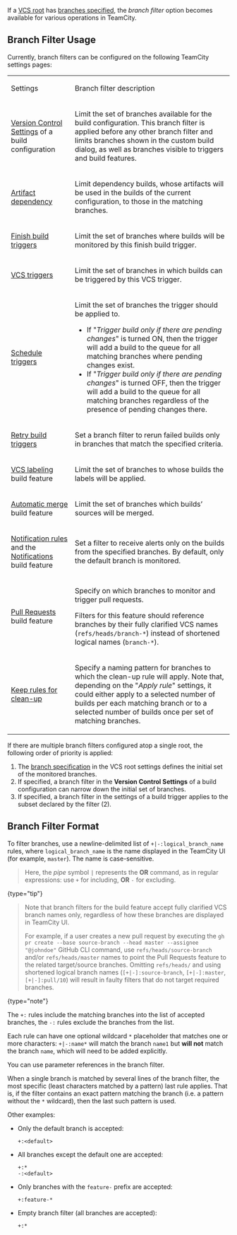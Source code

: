 [//]: # (title: Branch Filter)
[//]: # (auxiliary-id: Branch Filter)

If a [VCS root](vcs-root.md) has [branches specified](working-with-feature-branches.md#Configuring+Branches), the _branch filter_ option becomes available for various operations in TeamCity.

## Branch Filter Usage

Currently, branch filters can be configured on the following TeamCity settings pages:

<table>

<tr>

<td>

Settings

</td>

<td>

Branch filter description

</td>

</tr>

<tr>

<td>
 
[Version Control Settings](configuring-vcs-settings.md) of a build configuration

</td>

<td>

Limit the set of branches available for the build configuration. This branch filter is applied before any other branch filter and limits branches shown in the custom build dialog, as well as branches visible to triggers and build features.

</td>

</tr>

<tr>

<td>
 
[Artifact dependency](artifact-dependencies.md)

</td>

<td>

Limit dependency builds, whose artifacts will be used in the builds of the current configuration, to those in the matching branches.

</td>

</tr>

<tr>

<td>

[Finish build triggers](configuring-finish-build-trigger.md)

</td>

<td>

Limit the set of branches where builds will be monitored by this finish build trigger.

</td>

</tr>

<tr>

<td>

[VCS triggers](configuring-vcs-triggers.md)

</td>

<td>

Limit the set of branches in which builds can be triggered by this VCS trigger.

</td>

</tr>

<tr>

<td>

[Schedule triggers](configuring-schedule-triggers.md)

</td>

<td>

Limit the set of branches the trigger should be applied to.

* If "_Trigger build only if there are pending changes_" is turned ON, then the trigger will add a build to the queue for all matching branches where pending changes exist.
* If "_Trigger build only if there are pending changes_" is turned OFF, then the trigger will add a build to the queue for all matching branches regardless of the presence of pending changes there.

</td>

</tr>

<tr>

<td>

[Retry build triggers](configuring-retry-build-trigger.md)

</td>

<td>

Set a branch filter to rerun failed builds only in branches that match the specified criteria.

</td>

</tr>

<tr>

<td>

[VCS labeling](vcs-labeling.md) build feature

</td>

<td>

Limit the set of branches to whose builds the labels will be applied.

</td>

</tr>

<tr>

<td>

[Automatic merge](automatic-merge.md#Automatic+Merge+Settings) build feature

</td>

<td>

Limit the set of branches which builds’ sources will be merged.

</td>

</tr>

<tr>

<td>

[Notification rules](adding-notification-rules.md) and the [Notifications](notifications.md) build feature

</td>

<td>

Set a filter to receive alerts only on the builds from the specified branches. By default, only the default branch is monitored.

</td>

</tr>

<tr>

<td>

[Pull Requests](pull-requests.md) build feature

</td>

<td>

Specify on which branches to monitor and trigger pull requests.

Filters for this feature should reference branches by their fully clarified VCS names (`refs/heads/branch-*`) instead of shortened logical names (`branch-*`).

</td>

</tr>

<tr>

<td>

[Keep rules for clean-up](teamcity-data-clean-up.md#Keep+Rule)

</td>

<td>

Specify a naming pattern for branches to which the clean-up rule will apply. Note that, depending on the "_Apply rule_" settings, it could either apply to a selected number of builds per each matching branch or to a selected number of builds once per set of matching branches.

</td>

</tr>

</table>

If there are multiple branch filters configured atop a single root, the following order of priority is applied:
1. The [branch specification](working-with-feature-branches.md#Configuring+Branches) in the VCS root settings defines the initial set of the monitored branches.
2. If specified, a branch filter in the __Version Control Settings__ of a build configuration can narrow down the initial set of branches.
3. If specified, a branch filter in the settings of a build trigger applies to the subset declared by the filter (2). 

## Branch Filter Format

To filter branches, use a newline-delimited list of `+|-:logical_branch_name` rules, where `logical_branch_name` is the name displayed in the TeamCity UI (for example, `master`). The name is case-sensitive.

<chunk include-id="OR-syntax-tip">

> Here, the _pipe_ symbol `|` represents the __OR__ command, as in regular expressions: use `+` for including, __OR__ `-` for excluding.
>
{type="tip"}

</chunk>

<chunk include-id="vcs-branch-names-for-prs">

> Note that branch filters for the [](pull-requests.md) build feature accept fully clarified VCS branch names only, regardless of how these branches are displayed in TeamCity UI.
> 
> For example, if a user creates a new pull request by executing the `gh pr create --base source-branch --head master --assignee "@johndoe"` GitHub CLI command, use `refs/heads/source-branch` and/or `refs/heads/master` names to point the Pull Requests feature to the related target/source branches. Omitting `refs/heads/` and using shortened logical branch names (`[+|-]:source-branch`, `[+|-]:master`, `[+|-]:pull/10`) will result in faulty filters that do not target required branches.
> 
{type="note"}

</chunk>


 
The `+:` rules include the matching branches into the list of accepted branches, the `-:` rules exclude the branches from the list.

Each rule can have one optional wildcard `*` placeholder that matches one or more characters: `+|-:name*` will match the branch `name1` but __will not__ match the branch `name`, which will need to be added explicitly.

You can use parameter references in the branch filter.

When a single branch is matched by several lines of the branch filter, the most specific (least characters matched by a pattern) last rule applies. That is, if the filter contains an exact pattern matching the branch (i.e. a pattern without the `*` wildcard), then the last such pattern is used.

Other examples:

* Only the default branch is accepted:   
   ```Plain Text  
   +:<default>

   ```

* All branches except the default one are accepted:   
   ```Plain Text  
   +:*
   -:<default>

   ```
   
* Only branches with the `feature-` prefix are accepted:   
   ```Plain Text   
   +:feature-*

   ```
   
   
* Empty branch filter (all branches are accepted):   
   ```Plain Text   
   +:*

   ```

<!--

## Pull Request Branch Filters

Use the `+|-pr: <parameter1>=<value1> <parameter2>=<value2> ...` syntax to create filters that target specific pull (merge) request branches. This universal syntax allows you to define fine-grained VCS-agnostic filter expressions that consider more specific parameters than just logical branch names.

> For the `+|-pr:...` filters to have any effect, the related VCS root must first be able to detect pull request branches. To do so, configure the [](pull-requests.md) build feature.
>
{type="tip"}

The `<parameter>=<value>` expressions are combined using the logical `AND` operator, meaning a pull (merge) request branch must satisfy all conditions to pass the filter. Currently, the following parameters and values are supported:

* `target` and `source` — allow you to filter requests by their incoming and outgoing branches. The `source` parameter is always `false` if a request originates from a forked repository. Supported values: logical branch names with optional [wildcards](#Wildcards+and+Patterns).

* `sourceRepo` — allows you to target only pull requests from the same repository (for example, when merging one repository branch into another), from forked repositories, or both. Supported values: `same`, `fork`, `any`.

* `draft` — specifies whether draft pull requests are accepted. This parameter is in effect only for GitHub and GitLab. Supported values: `true` to accept **only** requests labeled as drafts; `false` to accept **only** non-draft requests.

* `author` — allows you to filter pull (merge) requests by their authors. Note that the actual author of incoming changes may be different from a person who sent a request. Supported values: usernames.

* `github_role` — allows you to filter pull (merge) requests by author roles (relative to the repository organization). Supported values: `collaborator`, `contributor`, `member`, `owner`, `none` (not case-sensitive).

> Currently, joint parameter values are not supported. To enumerate multiple accepted values, add multiple stand-alone filter expressions (for example, `+pr: github_role=COLLABORATOR` and `+pr: github_role=CONTRIBUTOR`).
>
{type="note"}



### Wildcards and Patterns

Use the asterisk ("*") as a wildcard for any string. For example, the `+pr:*` and `-pr:*` rules allow an object (a trigger or an [](automatic-merge.md) feature) accept or ignore all incoming requests.

The following rule allows an object to accept only those requests whose target branch starts with "dev/":

```Plain Text
+pr:target=dev/*
```

### Filter Priority

Pull request filter expressions are applied in the same manner as regular `+|-:<branch_name>` expressions: one by one starting with the first one. This means in case of conflicting expressions, the last one has the highest priority. For example, the following ruleset allows its parent object to accept all available branches, then excludes all pull request branches, and finally re-enables pull requests authored by organization members.

```Plain Text
+:*
-pr:*
+pr:github_role=member
```

The following combination of filters rejects pull requests coming from forked repositories even if they target the `main` branch (since the `sourceRepo` condition comes last).

```Plain Text
+pr:target=main
-pr:sourceRepo=fork
```


### Example

The following [Kotlin DSL](kotlin-dsl.md) sample illustrates how to combine [VCS](configuring-vcs-triggers.md) and [Schedule](configuring-schedule-triggers.md) triggers to implement the following setup:

* Changes in existing branches are build as soon as TeamCity detects them;
* Non-draft pull (merge) requests authored by organization members are built as soon as TeamCity collects information about them;
* Non-draft pull (merge) requests from collaborators and contributors are built nightly at 3:00 AM if these requests target one of the two stable repository branches.


```Kotlin
object Build : BuildType({
  triggers {
    vcs {
        branchFilter = """
            +:*
            -pr:*
            +pr: draft=false github_role=MEMBER
        """.trimIndent()
    }
    schedule {
        schedulingPolicy = daily { hour = 3 }
        branchFilter = """
            +pr: draft=false github_role=COLLABORATOR target=main
            +pr: draft=false github_role=COLLABORATOR target=development
            +pr: draft=false github_role=CONTRIBUTOR target=main
            +pr: draft=false github_role=CONTRIBUTOR target=development
        """.trimIndent()
        triggerBuild = always()
    }
  }
  features {
    pullRequests {
      vcsRootExtId = "${MyRoot.id}"
      provider = github {
        authType = vcsRoot()
        filterAuthorRole = PullRequests.GitHubRoleFilter.EVERYBODY
      }
    }
  }
})
```

-->


